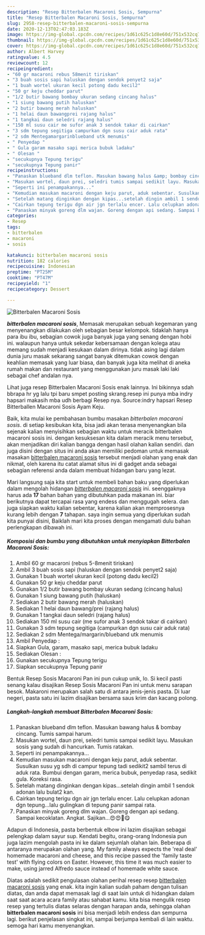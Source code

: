 ```yaml
---
description: "Resep Bitterbalen Macaroni Sosis, Sempurna"
title: "Resep Bitterbalen Macaroni Sosis, Sempurna"
slug: 2958-resep-bitterbalen-macaroni-sosis-sempurna
date: 2020-12-13T02:47:03.183Z
image: https://img-global.cpcdn.com/recipes/1d61c625c1d8e60d/751x532cq70/bitterbalen-macaroni-sosis-foto-resep-utama.jpg
thumbnail: https://img-global.cpcdn.com/recipes/1d61c625c1d8e60d/751x532cq70/bitterbalen-macaroni-sosis-foto-resep-utama.jpg
cover: https://img-global.cpcdn.com/recipes/1d61c625c1d8e60d/751x532cq70/bitterbalen-macaroni-sosis-foto-resep-utama.jpg
author: Albert Harvey
ratingvalue: 4.5
reviewcount: 12
recipeingredient:
- "60 gr macaroni rebus 58menit tiriskan"
- "3 buah sosis sapi haluskan dengan sendok penyet2 saja"
- "1 buah wortel ukuran kecil potong dadu kecil2"
- "50 gr keju cheddar parut"
- "1/2 butir bawang bombay ukuran sedang cincang halus"
- "1 siung bawang putih haluskan"
- "2 butir bawang merah haluskan"
- "1 helai daun bawangprei rajang halus"
- "1 tangkai daun seledri rajang halus"
- "150 ml susu cair me sufor anak 3 sendok takar di cairkan"
- "3 sdm tepung segitiga campurkan dgn susu cair aduk rata"
- "2 sdm Mentegamargarinblueband utk menumis"
- " Penyedap "
- " Gula garam masako sapi merica bubuk ladaku"
- " Olesan "
- "secukupnya Tepung terigu"
- "secukupnya Tepung panir"
recipeinstructions:
- "Panaskan blueband dlm teflon. Masukan bawang halus &amp; bombay cincang. Tumis sampai harum."
- "Masukan wortel, daun prei, seledri tumis sampai sedikit layu. Masukan sosis yang sudah di hancurkan. Tumis ratakan."
- "Seperti ini penampakannya..."
- "Kemudian masukan macaroni dengan keju parut, aduk sebentar. Susulkan susu yg sdh di campur tepung tadi sedikit2 sambil terus di aduk rata. Bumbui dengan garam, merica bubuk, penyedap rasa, sedikit gula. Koreksi rasa."
- "Setelah matang dinginkan dengan kipas...setelah dingin ambil 1 sendok adonan lalu bulat2 kan."
- "Cairkan tepung terigu dgn air jgn terlalu encer. Lalu celupkan adonan dgn tepung...lalu gulingkan di tepung panir sampai rata."
- "Panaskan minyak goreng dlm wajan. Goreng dengan api sedang. Sampai kecoklatan. Angkat. Sajikan...😍😍🥰😋"
categories:
- Resep
tags:
- bitterbalen
- macaroni
- sosis

katakunci: bitterbalen macaroni sosis 
nutrition: 182 calories
recipecuisine: Indonesian
preptime: "PT25M"
cooktime: "PT47M"
recipeyield: "1"
recipecategory: Dessert

---
```



![Bitterbalen Macaroni Sosis](https://img-global.cpcdn.com/recipes/1d61c625c1d8e60d/751x532cq70/bitterbalen-macaroni-sosis-foto-resep-utama.jpg)

<b><i>bitterbalen macaroni sosis</i></b>, Memasak merupakan sebuah kegemaran yang menyenangkan dilakukan oleh sebagian besar kelompok. tidaklah hanya para ibu ibu, sebagian cowok juga banyak juga yang senang dengan hobi ini. walaupun hanya untuk sekedar kebersamaan dengan kolega atau memang sudah menjadi kesukaan dalam dirinya. tidak asing lagi dalam dunia juru masak sekarang sangat banyak ditemukan cowok dengan keahlian memasak yang luar biasa, dan banyak juga kita melihat di aneka rumah makan dan restaurant yang menggunakan juru masak laki laki sebagai chef andalan nya.

Lihat juga resep Bitterbalen Macaroni Sosis enak lainnya. Ini bikinnya sdah bbrapa hr yg lalu tpi baru smpet posting skrang.resep ini punya mba indry hapsari makasih mba udh berbagi Resep nya. Source:indry hapsari Resep Bitterballen Macaroni Sosis Ayam Keju.

Baik, kita mulai ke pembahasan bumbu masakan <i>bitterbalen macaroni sosis</i>. di setiap kesibukan kita, bisa jadi akan terasa menyenangkan bila sejenak kalian menyisihkan sebagian waktu untuk meracik bitterbalen macaroni sosis ini. dengan kesuksesan kita dalam meracik menu tersebut, akan menjadikan diri kalian bangga dengan hasil olahan kalian sendiri. dan juga disini dengan situs ini anda akan memiliki pedoman untuk memasak masakan <u>bitterbalen macaroni sosis</u> tersebut menjadi olahan yang enak dan nikmat, oleh karena itu catat alamat situs ini di gadget anda sebagai sebagian referensi anda dalam membuat hidangan baru yang lezat.


Mari langsung saja kita start untuk membeli bahan baku yang diperlukan dalam mengolah hidangan <u><i>bitterbalen macaroni sosis</i></u> ini. seenggaknya harus ada <b>17</b> bahan bahan yang dibutuhkan pada makanan ini. biar berikutnya dapat tercapai rasa yang endess dan menggugah selera. dan juga siapkan waktu kalian sebentar, karena kalian akan memprosesnya kurang lebih dengan <b>7</b> tahapan. saya ingin semua yang diperlukan sudah kita punyai disini, Baiklah mari kita proses dengan mengamati dulu bahan perlengkapan dibawah ini.

<!--inarticleads1-->

##### Komposisi dan bumbu yang dibutuhkan untuk menyiapkan Bitterbalen Macaroni Sosis:

1. Ambil 60 gr macaroni (rebus 5-8menit tiriskan)
1. Ambil 3 buah sosis sapi (haluskan dengan sendok penyet2 saja)
1. Gunakan 1 buah wortel ukuran kecil (potong dadu kecil2)
1. Gunakan 50 gr keju cheddar parut
1. Gunakan 1/2 butir bawang bombay ukuran sedang (cincang halus)
1. Gunakan 1 siung bawang putih (haluskan)
1. Sediakan 2 butir bawang merah (haluskan)
1. Sediakan 1 helai daun bawang/prei (rajang halus)
1. Gunakan 1 tangkai daun seledri (rajang halus)
1. Sediakan 150 ml susu cair (me sufor anak 3 sendok takar di cairkan)
1. Gunakan 3 sdm tepung segitiga (campurkan dgn susu cair aduk rata)
1. Sediakan 2 sdm Mentega/margarin/blueband utk menumis
1. Ambil  Penyedap :
1. Siapkan  Gula, garam, masako sapi, merica bubuk ladaku
1. Sediakan  Olesan :
1. Gunakan secukupnya Tepung terigu
1. Siapkan secukupnya Tepung panir


Bentuk Resep Sosis Macaroni Pan ini pun cukup unik, lo. Si kecil pasti senang kalau disajikan Resep Sosis Macaroni Pan ini untuk menu sarapan besok. Makaroni merupakan salah satu di antara jenis-jenis pasta. Di luar negeri, pasta satu ini lazim disajikan bersama saus krim dan kacang polong. 

<!--inarticleads2-->

##### Langkah-langkah membuat Bitterbalen Macaroni Sosis:

1. Panaskan blueband dlm teflon. Masukan bawang halus &amp; bombay cincang. Tumis sampai harum.
1. Masukan wortel, daun prei, seledri tumis sampai sedikit layu. Masukan sosis yang sudah di hancurkan. Tumis ratakan.
1. Seperti ini penampakannya...
1. Kemudian masukan macaroni dengan keju parut, aduk sebentar. Susulkan susu yg sdh di campur tepung tadi sedikit2 sambil terus di aduk rata. Bumbui dengan garam, merica bubuk, penyedap rasa, sedikit gula. Koreksi rasa.
1. Setelah matang dinginkan dengan kipas...setelah dingin ambil 1 sendok adonan lalu bulat2 kan.
1. Cairkan tepung terigu dgn air jgn terlalu encer. Lalu celupkan adonan dgn tepung...lalu gulingkan di tepung panir sampai rata.
1. Panaskan minyak goreng dlm wajan. Goreng dengan api sedang. Sampai kecoklatan. Angkat. Sajikan...😍😍🥰😋


Adapun di Indonesia, pasta berbentuk elbow ini lazim disajikan sebagai pelengkap dalam sayur sup. Kendati begitu, orang-orang Indonesia pun juga lazim mengolah pasta ini ke dalam sejumlah olahan lain. Beberapa di antaranya merupakan olahan yang. My family always expects the &#39;real deal&#39; homemade macaroni and cheese, and this recipe passed the &#39;family taste test&#39; with flying colors on Easter. However, this time it was much easier to make, using jarred Alfredo sauce instead of homemade white sauce. 

Diatas adalah sedikit pengulasan olahan perihal resep resep <u>bitterbalen macaroni sosis</u> yang enak. kita ingin kalian sudah paham dengan tulisan diatas, dan anda dapat memasak lagi di saat lain untuk di hidangkan dalam saat saat acara acara family atau sahabat kamu. kita bisa mengulik resep resep yang tertulis diatas selaras dengan harapan anda, sehingga olahan <b>bitterbalen macaroni sosis</b> ini bisa menjadi lebih endess dan sempurna lagi. berikut penjelasan singkat ini, sampai berjumpa kembali di lain waktu. semoga hari kamu menyenangkan.
